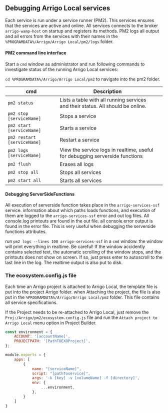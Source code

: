 ## Debugging Arrigo Local services

Each service is run under a service runner (PM2). This services ensures that the services are active and online. All services connects to the broker `arrigo-wamp-host` on startup and registers its methods. PM2 logs all output and all errors from the services with their names in the `%PROGRAMDATA%/Arrigo/Arrigo Local/pm2/logs` folder. 

#### PM2 command line interface 

Start a `cmd` window as administrator and run following commands to investigate status of the running Arrigo Local services:

`cd %PROGRAMDATA%/Arrigo/Arrigo Local/pm2` to navigate into the pm2 folder.

| cmd                         | Description                                                  |      |
| --------------------------- | ------------------------------------------------------------ | ---- |
| `pm2 status`                | Lists a table with all running services and their status. All should be online. |      |
| `pm2 stop [serviceName]`    | Stops a service                                              |      |
| `pm2 start [serviceName]`   | Starts a service                                             |      |
| `pm2 restart [serviceName]` | Restart  a service                                           |      |
| `pm2 logs [serviceName]`    | View the service logs in realtime, useful for debugging serverside functions |      |
| `pm2 flush`                 | Erases all logs                                              |      |
| `pm2 stop all`              | Stops all services                                           |      |
| `pm2 start all`             | Starts all services                                          |      |

#### Debugging ServerSideFunctions

All execution of serverside function takes place in the `arrigo-services-ssf` service. information about which paths loads functions, and execution of them are logged to the `arrigo-services-ssf` error and out log files. All console.log printouts are found in the out file. all console.error output is found in the error file. This is very useful when debugging the serverside functions attributes. 

run `pm2 logs --lines 100 arrigo-services-ssf`  in a `cmd` window.  the window will print everything in realtime. Be careful! If the window accidently contains selected text, the automatic scrolling of the window stops, and the printouts does not show on screen. If so, just press enter to autoscroll to the last line in the log. The realtime output is also put to disk. 

### The ecosystem.config.js file

Each time an Arrigo project is attached to Arrigo Local, the template file is put into the project Arrigo folder. when Attaching the project, the file is also put in the `%PROGRAMDATA%/Arrigo/Arrigo Local/pm2` folder. This file contains all service specifications.

If the Project needs to be re-attached to Arrigo Local, just remove the `Proj:/Arrigo/pm2/ecosystem.config.js` file and run the `Attach project to Arrigo Local` menu option in Project Builder. 

```javascript
const environment = {
	ACCOUNT: '[accountName]',
	PROJECTPATH: '[PathTOEXOProject]',
};

module.exports = {
	apps: [
		{
			name: "[serviceName]",
			script: "[pathToservice]",
			args: '-k [key] -v [volumeName] -f [directory]',
			env: {
				...environment,
			},
		}
	]
}
```

